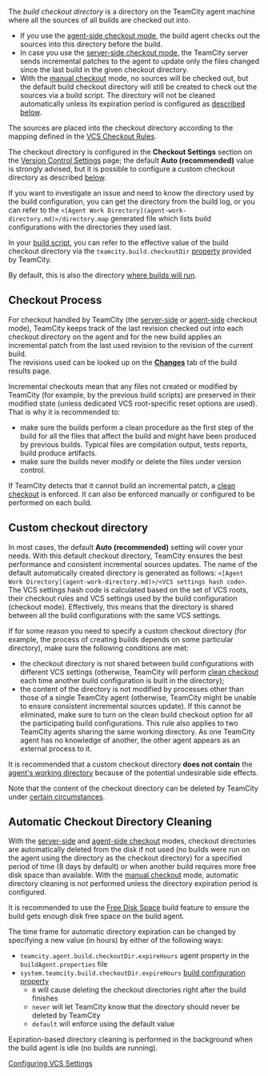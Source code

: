 [//]: # (title: Build Checkout Directory)
[//]: # (auxiliary-id: Build Checkout Directory)

The _build checkout directory_ is a directory on the TeamCity agent machine where all the sources of all builds are checked out into.
* If you use the [agent-side checkout mode](vcs-checkout-mode.md#agent-checkout), the build agent checks out the sources into this directory before the build.
* In case you use the [server-side checkout mode](vcs-checkout-mode.md#server-checkout), the TeamCity server sends incremental patches to the agent to update only the files changed since the last build in the given checkout directory.
* With the [manual checkout](vcs-checkout-mode.md#do-not-checkout-files-automatically) mode, no sources will be checked out, but the default build checkout directory will still be created to check out the sources via a build script. The directory will not be cleaned automatically unless its expiration period is configured as [described below](#Automatic+Checkout+Directory+Cleaning).

The sources are placed into the checkout directory according to the mapping defined in the [VCS Checkout Rules](vcs-checkout-rules.md).

The checkout directory is configured in the __Checkout Settings__ section on the [Version Control Settings](configuring-vcs-triggers.md) page; the default __Auto (recommended)__ value is strongly advised, but it is possible to configure a custom checkout directory as described [below](#Custom+checkout+directory).

If you want to investigate an issue and need to know the directory used by the build configuration, you can get the directory from the build log, or you can refer to the `<[Agent Work Directory](agent-work-directory.md)>/directory.map` generated file which lists build configurations with the directories they used last.

In your [build script](build-script-interaction-with-teamcity.md), you can refer to the effective value of the build checkout directory via the `teamcity.build.checkoutDir` [property](configuring-build-parameters.md) provided by TeamCity.

By default, this is also the directory [where builds will run](build-working-directory.md).

## Checkout Process

For checkout handled by TeamCity (the [server-side](vcs-checkout-mode.md#server-checkout) or [agent-side](vcs-checkout-mode.md#agent-checkout) checkout mode), TeamCity keeps track of the last revision checked out into each checkout directory on the agent and for the new build applies an incremental patch from the last used revision to the revision of the current build.   
The revisions used can be looked up on the __[Changes](build-results-page.md#Changes+Tab)__ tab of the build results page.

Incremental checkouts mean that any files not created or modified by TeamCity (for example, by the previous build scripts) are preserved in their modified state (unless dedicated VCS root-specific reset options are used).   
That is why it is recommended to:
* make sure the builds perform a clean procedure as the first step of the build for all the files that affect the build and might have been produced by previous builds. Typical files are compilation output, tests reports, build produce artifacts.
* make sure the builds never modify or delete the files under version control.

If TeamCity detects that it cannot build an incremental patch, a [clean checkout](clean-checkout.md) is enforced. It can also be enforced manually or configured to be performed on each build.

<anchor name="BuildCheckoutDirectory-Customcheckoutdirectory"/>

## Custom checkout directory

In most cases, the default __Auto (recommended)__ setting will cover your needs. With this default checkout directory, TeamCity ensures the best performance and consistent incremental sources updates. The name of the default automatically created directory is generated as follows: `<[Agent Work Directory](agent-work-directory.md)>/<VCS settings hash code>`. The VCS settings hash code is calculated based on the set of VCS roots, their checkout rules and VCS settings used by the build configuration (checkout mode). Effectively, this means that the directory is shared between all the build configurations with the same VCS settings.

If for some reason you need to specify a custom checkout directory (for example, the process of creating builds depends on some particular directory), make sure the following conditions are met:
* the checkout directory is not shared between build configurations with different VCS settings (otherwise, TeamCity will perform [clean checkout](clean-checkout.md) each time another build configuration is built in the directory);
* the content of the directory is not modified by processes other than those of a single TeamCity agent (otherwise, TeamCity might be unable to ensure consistent incremental sources update). If this cannot be eliminated, make sure to turn on the clean build checkout option for all the participating build configurations. This rule also applies to two TeamCity agents sharing the same working directory. As one TeamCity agent has no knowledge of another, the other agent appears as an external process to it.

<warning>

It is recommended that a custom checkout directory __does not contain__ the [agent's working directory](build-working-directory.md) because of the potential undesirable side effects.
</warning>

Note that the content of the checkout directory can be deleted by TeamCity under [certain circumstances](clean-checkout.md#Automatic+Clean+Checkout).

## Automatic Checkout Directory Cleaning

With the [server-side](vcs-checkout-mode.md#server-checkout) and [agent-side checkout](vcs-checkout-mode.md#agent-checkout) modes, checkout directories are automatically deleted from the disk if not used (no builds were run on the agent using the directory as the checkout directory) for a specified period of time (8 days by default) or when another build requires more free disk space than available. With the [manual checkout](vcs-checkout-mode.md#do-not-checkout-files-automatically) mode, automatic directory cleaning is not performed unless the directory expiration period is configured.

It is recommended to use the [Free Disk Space](free-disk-space.md) build feature to ensure the build gets enough disk free space on the build agent.

[//]: # (Internal note. Do not delete. "Build Checkout Directoryd30e211.txt")

The time frame for automatic directory expiration can be changed by specifying a new value (in hours) by either of the following ways:
* `teamcity.agent.build.checkoutDir.expireHours` agent property in the `buildAgent.properties` file
* `system.teamcity.build.checkoutDir.expireHours` [build configuration property](configuring-build-parameters.md)   
   * `0` will cause deleting the checkout directories right after the build finishes
   * `never` will let TeamCity know that the directory should never be deleted by TeamCity 
   * `default` will enforce using the default value

Expiration-based directory cleaning is performed in the background when the build agent is idle (no builds are running).

 <seealso>
        <category ref="admin-guide">
            <a href="configuring-vcs-settings.md">Configuring VCS Settings</a>
        </category>
</seealso>